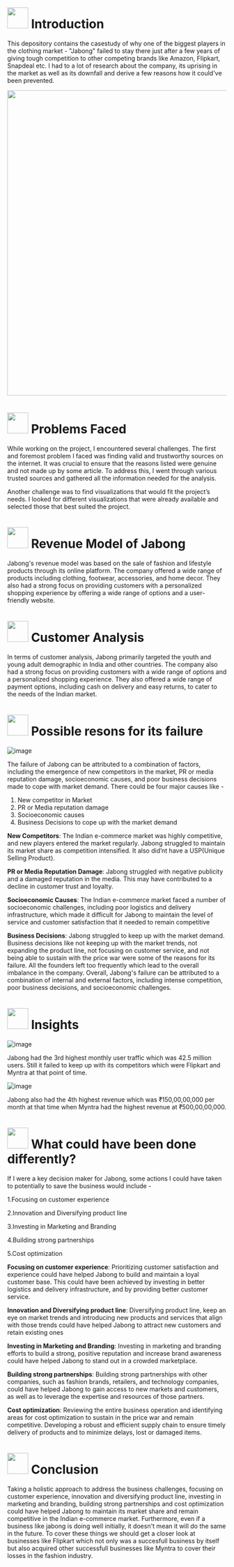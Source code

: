 #
# <img src="https://img.etimg.com/thumb/msid-53977463,width-650,height-488,imgsize-39195,,resizemode-75/.jpg" width="48" height="48"> **Introduction**

This depository contains the casestudy of why one of the biggest players in the clothing market - "Jabong" failed to stay there just after a few years of giving tough competition to other competing brands like Amazon, Flipkart, Snapdeal etc. I had to a lot of research about the company, its uprising in the market as well as its downfall and derive a few reasons how it could've been prevented.

<img src="https://mir-s3-cdn-cf.behance.net/project_modules/disp/c7b90a29674991.58ed14d369716.gif" width="1000" height="700">

# <img src="https://media.tenor.com/O3SstB9FDl8AAAAd/groot-problems.gif" width="48" height="48"> **Problems Faced**

While working on the project, I encountered several challenges. The first and foremost problem I faced was finding valid and trustworthy sources on the internet. It was crucial to ensure that the reasons listed were genuine and not made up by some article. To address this, I went through various trusted sources and gathered all the information needed for the analysis.

Another challenge was to find visualizations that would fit the project’s needs. I looked for different visualizations that were already available and selected those that best suited the project.


# <img src="https://media.tenor.com/GTpcptu5S3YAAAAi/money-cash.gif" width="48" height="48"> **Revenue Model of Jabong**

Jabong's revenue model was based on the sale of fashion and lifestyle products through its online platform. The company offered a wide range of products including clothing, footwear, accessories, and home decor. They also had a strong focus on providing customers with a personalized shopping experience by offering a wide range of options and a user-friendly website.

# <img src="https://media.tenor.com/sIb0aX7ucb0AAAAi/carsome-customer-first.gif" width="48" height="48"> **Customer Analysis**

In terms of customer analysis, Jabong primarily targeted the youth and young adult demographic in India and other countries. The company also had a strong focus on providing customers with a wide range of options and a personalized shopping experience. They also offered a wide range of payment options, including cash on delivery and easy returns, to cater to the needs of the Indian market.


# <img src="https://media.tenor.com/33iojjaYpEMAAAAi/why-porque.gif" width="48" height="48"> **Possible resons for its failure**



![image](https://media.tenor.com/jDjvyXcYk8MAAAAd/why-me.gif)



The failure of Jabong can be attributed to a combination of factors, including the emergence of new competitors in the market, PR or media reputation damage, socioeconomic causes, and poor business decisions made to cope with market demand. There could be four major causes like -
   1. New competitor in Market
   2. PR or Media reputation damage
   3. Socioeconomic causes
   4. Business Decisions to cope up with the market demand

**New Competitors**: The Indian e-commerce market was highly competitive, and new players entered the market regularly. Jabong struggled to maintain its market share as competition intensified. It also did’nt have a USP(Unique Selling Product).

**PR or Media Reputation Damage**: Jabong struggled with negative publicity and a damaged reputation in the media. This may have contributed to a decline in customer trust and loyalty.

**Socioeconomic Causes**: The Indian e-commerce market faced a number of socioeconomic challenges, including poor logistics and delivery infrastructure, which made it difficult for Jabong to maintain the level of service and customer satisfaction that it needed to remain competitive

**Business Decisions**: Jabong struggled to keep up with the market demand. Business decisions like not keeping up with the market trends, not expanding the product line, not focusing on customer service, and not being able to sustain with the price war were some of the reasons for its failure. All the founders left too frequently which lead to the overall imbalance in the company. Overall, Jabong's failure can be attributed to a combination of internal and external factors, including intense competition, poor business decisions, and socioeconomic challenges.

# <img src="https://media.tenor.com/F7Y9A0SWAUcAAAAi/goal-circle.gif" width="48" height="48"> **Insights**

![image](https://user-images.githubusercontent.com/110715196/236038180-bb76a5f8-e967-4b52-a38c-5f9245f972e3.png)

Jabong had the 3rd highest monthly user traffic which was 42.5 million users. Still it failed to keep up with its competitors which were Flipkart and Myntra at that point of time.

![image](https://user-images.githubusercontent.com/110715196/236038444-59225ed9-5824-4bd4-a8f5-000d599d93eb.png)

Jabong also had the 4th highest revenue which was ₹150,00,00,000 per month at that time when Myntra had the highest revenue at ₹500,00,00,000.



# <img src="https://media.tenor.com/jiGDrimfDEgAAAAi/sports-sportsmanias.gif" width="48" height="48"> **What could have been done differently?**

If I were a key decision maker for Jabong, some actions I could have taken to potentially to save the business would  include -

  1.Focusing on customer experience

  2.Innovation and Diversifying product line

  3.Investing in Marketing and Branding

  4.Building strong partnerships

  5.Cost optimization
 
 
 
**Focusing on customer experience**: Prioritizing customer satisfaction and experience could have helped Jabong to build and maintain a loyal customer base. This could have been achieved by investing in better logistics and delivery infrastructure, and by providing better customer service.



**Innovation and Diversifying product line**: Diversifying product line, keep an eye on market trends and introducing new products and services that align with those trends could have helped Jabong to attract new customers and retain existing ones



**Investing in Marketing and Branding**: Investing in marketing and branding efforts to build a strong, positive reputation and increase brand awareness could have helped Jabong to stand out in a crowded marketplace.



**Building strong partnerships**: Building strong partnerships with other companies, such as fashion brands, retailers, and technology companies, could have helped Jabong to gain access to new markets and customers, as well as to leverage the expertise and resources of those partners.​



**Cost optimization**: Reviewing the entire business operation and identifying areas for cost optimization to sustain in the price war and remain competitive.
Developing a robust and efficient supply chain to ensure timely delivery of products and to minimize delays, lost or damaged items.



# <img src="https://media.tenor.com/F02KJwYr6yYAAAAM/conclusion-the-band-conclusion-bd.gif" width="48" height="48"> **Conclusion**

Taking a holistic approach to address the business challenges, focusing on customer experience, innovation and diversifying product line, investing in marketing and branding, building strong partnerships and cost optimization could have helped Jabong to maintain its market share and remain competitive in the Indian e-commerce market. 
Furthermore, even if a business like jabong is doing well initially, it doesn't mean it will do the same in the future. To cover these things we should get a closer look at businesses like Flipkart which not only was a succesfull business by itself but also acquired other successfull businesses like Myntra to cover their losses in the fashion industry.
